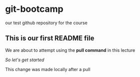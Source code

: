 # git-bootcamp
our test github repository for the course
## This is our first README file
We are about to attempt using the **pull command** in this lecture

*So let's get started*

This change was made locally after a pull
